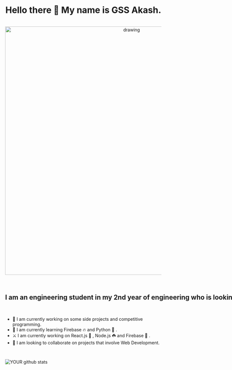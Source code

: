 <div align="center">
<h1><strong> Hello there 👋 My name is GSS Akash. </strong></h1> 
<br />
  <!-- [![Home-Brew.png](https://i.postimg.cc/nLNSCg7C/Home-Brew.png)](https://postimg.cc/PLzQ76Sj){:width="100%"} -->
<!-- <img src="https://i.postimg.cc/nLNSCg7C/Home-Brew.png)](https://postimg.cc/PLzQ76Sj" alt="drawing" style="width:200px;"/>  -->
 <img src="https://i.postimg.cc/nLNSCg7C/Home-Brew.png)](https://postimg.cc/PLzQ76Sj" alt="drawing" style="width:800px;"/>
  </p>
</div>
<p>
  <br />
<strong>
<nobr>
  <h2>
I am an engineering student in my 2nd year of engineering who is looking for opportunities to work on projects involving Web Development. 
  </h2>
</nobr>
</strong>
</p>
<br />

- 🔭 I am currently working on some side projects and competitive programming.
- 🌱 I am currently learning Firebase 🔥 and Python 🐍 . 
- ⚔️ I am currently working on React.js 💙 , Node.js ☘️ and Firebase 🧡 . 
- 🤝 I am looking to collaborate on projects that involve Web Development.
<br />


<!-- ![YOUR github stats](https://github-readme-stats.vercel.app/api?username=gssakash) -->
![YOUR github stats](https://github-readme-stats.vercel.app/api?username=gssakash&&show_icons=true&title_color=ffffff&icon_color=bb2acf&text_color=daf7dc&bg_color=151515)


 
